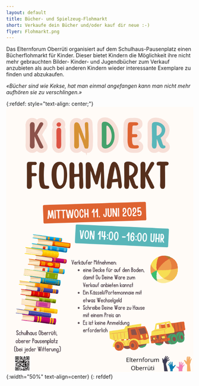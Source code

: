 ```yaml
---
layout: default
title: Bücher- und Spielzeug-Flohmarkt
short: Verkaufe dein Bücher und/oder kauf dir neue :-)
flyer: Flohmarkt.png
---
```


Das Elternforum Oberrüti organisiert auf dem Schulhaus-Pausenplatz einen Bücherflohmarkt für Kinder. Dieser bietet Kindern die Möglichkeit ihre nicht mehr gebrauchten Bilder- Kinder- und Jugendbücher zum Verkauf anzubieten als auch bei anderen Kindern wieder interessante Exemplare zu finden und abzukaufen.

*«Bücher sind wie Kekse, hat man einmal angefangen kann man nicht mehr aufhören sie zu verschlingen.»*

{:refdef: style="text-align: center;"}
![image](/assets/img/Flohmarkt.png){:width="50%" text-align=center}
{: refdef}